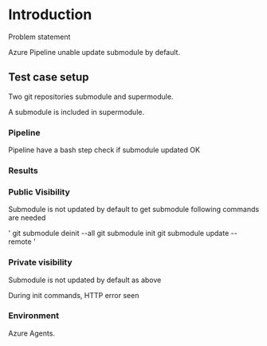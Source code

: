 # Introduction 
Problem statement

Azure Pipeline unable update submodule by default.

## Test case setup

Two git repositories submodule and supermodule.

A submodule is included in supermodule.

### Pipeline
Pipeline have a bash step check if submodule updated OK

### Results 

### Public Visibility 
Submodule is not updated by default
to get submodule following commands are needed

' git submodule deinit --all
git submodule init 
git submodule update --remote '

### Private visibility 
Submodule is not updated by default as above

During init commands, HTTP error seen

### Environment 
Azure Agents.


